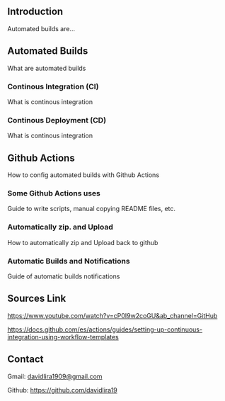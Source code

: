 ## Introduction
Automated builds are...

## Automated Builds

What are automated builds

### Continous Integration (CI)

What is continous integration

### Continous Deployment (CD)

What is continous integration

## Github Actions

How to config automated builds with Github Actions

### Some Github Actions uses

Guide to write scripts, manual copying README files, etc.

### Automatically zip. and Upload

How to automatically zip and Upload back to github

### Automatic Builds and Notifications

Guide of automatic builds notifications

## Sources Link

<a href="https://www.youtube.com/watch?v=cP0I9w2coGU&ab_channel=GitHub">https://www.youtube.com/watch?v=cP0I9w2coGU&ab_channel=GitHub</a><br/>

<a href="https://docs.github.com/es/actions/guides/setting-up-continuous-integration-using-workflow-templates">https://docs.github.com/es/actions/guides/setting-up-continuous-integration-using-workflow-templates</a><br/>

## Contact

Gmail: <a href="davidlira1909@gmail.com">davidlira1909@gmail.com</a><br/>

Github: <a href="davidlira19">https://github.com/davidlira19</a><br/>

